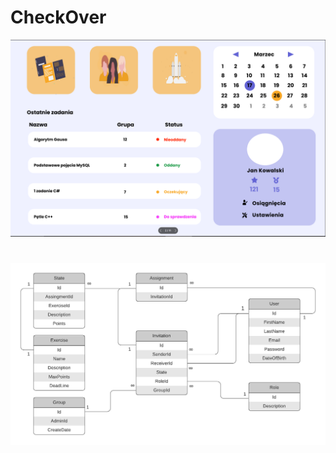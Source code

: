 # CheckOver
<div align="center">
    <img src="project.PNG"</img> 
</div>
<center><h1><img src="schema.png"</img></center>
